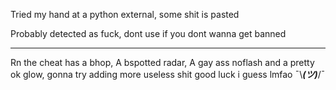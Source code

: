 Tried my hand at a python external, some shit is pasted


Probably detected as fuck, dont use if you dont wanna get banned


-----------------------------------------------------------------------------------------------------------------------------------------------------------------------------------
Rn the cheat has a bhop, A bspotted radar, A gay ass noflash and a pretty ok glow, gonna try adding more useless shit good luck i guess lmfao ¯\\___(ツ)___/¯
